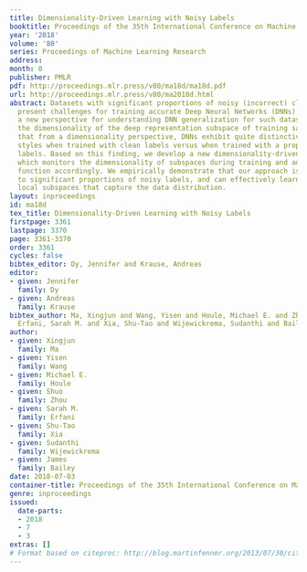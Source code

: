 ```yaml
---
title: Dimensionality-Driven Learning with Noisy Labels
booktitle: Proceedings of the 35th International Conference on Machine Learning
year: '2018'
volume: '80'
series: Proceedings of Machine Learning Research
address: 
month: 0
publisher: PMLR
pdf: http://proceedings.mlr.press/v80/ma18d/ma18d.pdf
url: http://proceedings.mlr.press/v80/ma2018d.html
abstract: Datasets with significant proportions of noisy (incorrect) class labels
  present challenges for training accurate Deep Neural Networks (DNNs). We propose
  a new perspective for understanding DNN generalization for such datasets, by investigating
  the dimensionality of the deep representation subspace of training samples. We show
  that from a dimensionality perspective, DNNs exhibit quite distinctive learning
  styles when trained with clean labels versus when trained with a proportion of noisy
  labels. Based on this finding, we develop a new dimensionality-driven learning strategy,
  which monitors the dimensionality of subspaces during training and adapts the loss
  function accordingly. We empirically demonstrate that our approach is highly tolerant
  to significant proportions of noisy labels, and can effectively learn low-dimensional
  local subspaces that capture the data distribution.
layout: inproceedings
id: ma18d
tex_title: Dimensionality-Driven Learning with Noisy Labels
firstpage: 3361
lastpage: 3370
page: 3361-3370
order: 3361
cycles: false
bibtex_editor: Dy, Jennifer and Krause, Andreas
editor:
- given: Jennifer
  family: Dy
- given: Andreas
  family: Krause
bibtex_author: Ma, Xingjun and Wang, Yisen and Houle, Michael E. and Zhou, Shuo and
  Erfani, Sarah M. and Xia, Shu-Tao and Wijewickrema, Sudanthi and Bailey, James
author:
- given: Xingjun
  family: Ma
- given: Yisen
  family: Wang
- given: Michael E.
  family: Houle
- given: Shuo
  family: Zhou
- given: Sarah M.
  family: Erfani
- given: Shu-Tao
  family: Xia
- given: Sudanthi
  family: Wijewickrema
- given: James
  family: Bailey
date: 2018-07-03
container-title: Proceedings of the 35th International Conference on Machine Learning
genre: inproceedings
issued:
  date-parts:
  - 2018
  - 7
  - 3
extras: []
# Format based on citeproc: http://blog.martinfenner.org/2013/07/30/citeproc-yaml-for-bibliographies/
---
```

